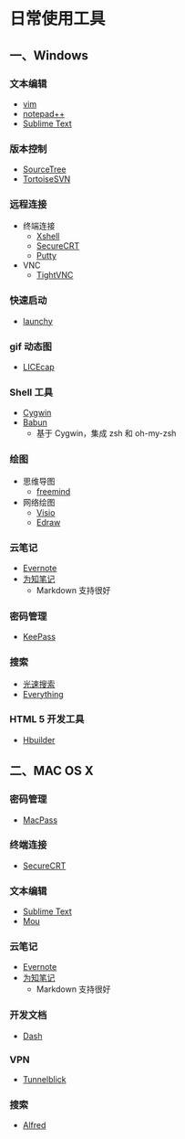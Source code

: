 # 日常使用工具

## 一、Windows

### 文本编辑

* [vim](http://www.vim.org/download.php)
* [notepad++](http://notepad-plus-plus.org/)
* [Sublime Text](http://www.sublimetext.com/)

### 版本控制

* [SourceTree](http://www.sourcetreeapp.com/)
* [TortoiseSVN](http://tortoisesvn.net/index.zh.html)

### 远程连接

* 终端连接
    * [Xshell](http://www.netsarang.com/products/xmg_overview.html)
    * [SecureCRT](http://www.vandyke.com/products/securecrt/)
    * [Putty](http://www.chiark.greenend.org.uk/~sgtatham/putty/download.html)
* VNC
    * [TightVNC](http://www.tightvnc.com/)

### 快速启动

* [launchy](http://www.launchy.net/)

### gif 动态图

* [LICEcap](http://www.cockos.com/licecap/)

### Shell 工具

* [Cygwin](http://www.cygwin.com/)
* [Babun](http://babun.github.io/)
    * 基于 Cygwin，集成 zsh 和 oh-my-zsh

### 绘图

* 思维导图
    * [freemind](http://sourceforge.net/projects/freemind/)
* 网络绘图
    * [Visio](https://products.office.com/zh-cn/visio/flowchart-software)
    * [Edraw](https://www.edrawsoft.com/)

### 云笔记

* [Evernote](https://www.yinxiang.com/?from=evernote)
* [为知笔记](http://www.wiz.cn/)
    * Markdown 支持很好

### 密码管理

* [KeePass](http://keepass.info/)

### 搜索

* [光速搜索](http://www.iplaysoft.com/guang-su-sou-suo.html)
* [Everything](http://www.voidtools.com/)

### HTML 5 开发工具

* [Hbuilder](http://dcloud.io/)

## 二、MAC OS X

### 密码管理

* [MacPass](https://github.com/mstarke/MacPass)

### 终端连接

* [SecureCRT](http://www.vandyke.com/products/securecrt/)

### 文本编辑

* [Sublime Text](http://www.sublimetext.com/)
* [Mou](http://25.io/mou/)

### 云笔记

* [Evernote](https://www.yinxiang.com/?from=evernote)
* [为知笔记](http://www.wiz.cn/)
    * Markdown 支持很好

### 开发文档

* [Dash](https://kapeli.com/dash)

### VPN

* [Tunnelblick](http://sourceforge.net/projects/tunnelblick/)

### 搜索

* [Alfred](http://www.alfredapp.com/)
